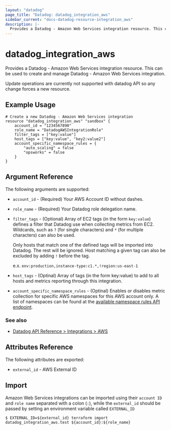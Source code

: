 ```yaml
---
layout: "datadog"
page_title: "Datadog: datadog_integration_aws"
sidebar_current: "docs-datadog-resource-integration_aws"
description: |-
  Provides a Datadog - Amazon Web Services integration resource. This can be used to create and manage the integrations.
---
```


# datadog_integration_aws

Provides a Datadog - Amazon Web Services integration resource. This can be used to create and manage Datadog - Amazon Web Services integration.

Update operations are currently not supported with datadog API so any change forces a new resource.

## Example Usage

```hcl
# Create a new Datadog - Amazon Web Services integration
resource "datadog_integration_aws" "sandbox" {
    account_id = "1234567890"
    role_name = "DatadogAWSIntegrationRole"
    filter_tags = ["key:value"]
    host_tags = ["key:value", "key2:value2"]
    account_specific_namespace_rules = {
        "auto_scaling" = false
        "opsworks" = false
    }
}
```

## Argument Reference

The following arguments are supported:

* `account_id` - (Required) Your AWS Account ID without dashes.
* `role_name` - (Required) Your Datadog role delegation name.
* `filter_tags` - (Optional) Array of EC2 tags (in the form `key:value`) defines a filter that Datadog use when collecting metrics from EC2. Wildcards, such as `?` (for single characters) and `*` (for multiple characters) can also be used.
  
  Only hosts that match one of the defined tags will be imported into Datadog. The rest will be ignored. Host matching a given tag can also be excluded by adding `!` before the tag.
  
  e.x. `env:production,instance-type:c1.*,!region:us-east-1`

* `host_tags` - (Optinal) Array of tags (in the form key:value) to add to all hosts and metrics reporting through this integration.
* `account_specific_namespace_rules` - (Optinal) Enables or disables metric collection for specific AWS namespaces for this AWS account only. A list of namespaces can be found at the [available namespace rules API endpoint](https://api.datadoghq.com/api/v1/integration/aws/available_namespace_rules).

### See also
* [Datadog API Reference > Integrations > AWS](https://docs.datadoghq.com/api/?lang=bash#aws)

## Attributes Reference

The following attributes are exported:

* `external_id` - AWS External ID

## Import

Amazon Web Services integrations can be imported using their `account ID` and `role name` separated with a colon (`:`), while the `external_id` should be passed by setting an environment variable called `EXTERNAL_ID`

```
$ EXTERNAL_ID=${external_id} terraform import datadog_integration_aws.test ${account_id}:${role_name}
```
